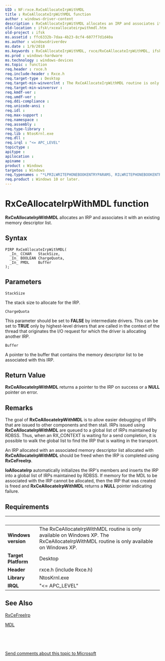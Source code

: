 ```yaml
---
UID : NF:rxce.RxCeAllocateIrpWithMDL
title : RxCeAllocateIrpWithMDL function
author : windows-driver-content
description : RxCeAllocateIrpWithMDL allocates an IRP and associates it with an existing memory descriptor list.
old-location : ifsk\rxceallocateirpwithmdl.htm
old-project : ifsk
ms.assetid : ffc6332b-7daa-4b23-8cf4-6077f7d1d40a
ms.author : windowsdriverdev
ms.date : 1/9/2018
ms.keywords : RxCeAllocateIrpWithMDL, rxce/RxCeAllocateIrpWithMDL, ifsk.rxceallocateirpwithmdl, RxCeAllocateIrpWithMDL function [Installable File System Drivers], rxref_8cb4dfd0-5789-4359-ad9f-bd1a9d460eb3.xml
ms.prod : windows-hardware
ms.technology : windows-devices
ms.topic : function
req.header : rxce.h
req.include-header : Rxce.h
req.target-type : Desktop
req.target-min-winverclnt : The RxCeAllocateIrpWithMDL routine is only available on Windows XP.
req.target-min-winversvr : 
req.kmdf-ver : 
req.umdf-ver : 
req.ddi-compliance : 
req.unicode-ansi : 
req.idl : 
req.max-support : 
req.namespace : 
req.assembly : 
req.type-library : 
req.lib : NtosKrnl.exe
req.dll : 
req.irql : "<= APC_LEVEL"
topictype : 
apitype : 
apilocation : 
apiname : 
product : Windows
targetos : Windows
req.typenames : "*LPRILWRITEPHONEBOOKENTRYPARAMS, RILWRITEPHONEBOOKENTRYPARAMS"
req.product : Windows 10 or later.
---
```



# RxCeAllocateIrpWithMDL function
<b>RxCeAllocateIrpWithMDL</b> allocates an IRP and associates it with an existing memory descriptor list.

## Syntax

````
PIRP RxCeAllocateIrpWithMDL(
  _In_ CCHAR   StackSize,
  _In_ BOOLEAN ChargeQuota,
  _In_ PMDL    Buffer
);
````

## Parameters

`StackSize`

The stack size to allocate for the IRP.

`ChargeQuota`

This parameter should be set to <b>FALSE</b> by intermediate drivers. This can be set to <b>TRUE</b> only by highest-level drivers that are called in the context of the thread that originates the I/O request for which the driver is allocating another IRP.

`Buffer`

A pointer to the buffer that contains the memory descriptor list to be associated with this IRP.


## Return Value

<b>RxCeAllocateIrpWithMDL</b> returns a pointer to the IRP on success or a <b>NULL</b> pointer on error.

## Remarks

The goal of <b>RxCeAllocateIrpWithMDL</b> is to allow easier debugging of IRPs that are issued to other components and then stall. IRPs issued using <b>RxCeAllocateIrpWithMDL</b> are queued to a global list of IRPs maintained by RDBSS. Thus, when an RX_CONTEXT is waiting for a send completion, it is possible to walk the global list to find the IRP that is waiting in the transport.

An IRP allocated with an associated memory descriptor list allocated with <b>RxCeAllocateIrpWithMDL</b> should be freed when the IRP is completed using <b>RxCeFreeIrp</b>.

<b>IoAllocateIrp</b> automatically initializes the IRP's members and inserts the IRP into a global list of IRPs maintained by RDBSS. If memory for the MDL to be associated with the IRP cannot be allocated, then the IRP that was created is freed and <b>RxCeAllocateIrpWithMDL</b> returns a <b>NULL</b> pointer indicating failure.

## Requirements
| &nbsp; | &nbsp; |
| ---- |:---- |
| **Windows version** | The RxCeAllocateIrpWithMDL routine is only available on Windows XP. The RxCeAllocateIrpWithMDL routine is only available on Windows XP. |
| **Target Platform** | Desktop |
| **Header** | rxce.h (include Rxce.h) |
| **Library** | NtosKrnl.exe |
| **IRQL** | "<= APC_LEVEL" |

## See Also

<a href="..\rxce\nf-rxce-rxcefreeirp.md">RxCeFreeIrp</a>

<a href="..\wdm\ns-wdm-_mdl.md">MDL</a>

 

 

<a href="mailto:wsddocfb@microsoft.com?subject=Documentation%20feedback [ifsk\ifsk]:%20RxCeAllocateIrpWithMDL function%20 RELEASE:%20(1/9/2018)&amp;body=%0A%0APRIVACY STATEMENT%0A%0AWe use your feedback to improve the documentation. We don't use your email address for any other purpose, and we'll remove your email address from our system after the issue that you're reporting is fixed. While we're working to fix this issue, we might send you an email message to ask for more info. Later, we might also send you an email message to let you know that we've addressed your feedback.%0A%0AFor more info about Microsoft's privacy policy, see http://privacy.microsoft.com/en-us/default.aspx." title="Send comments about this topic to Microsoft">Send comments about this topic to Microsoft</a>